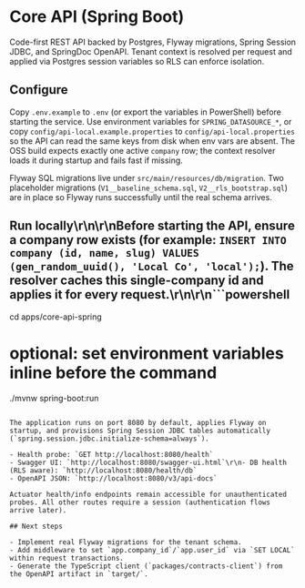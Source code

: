 # Core API (Spring Boot)

Code-first REST API backed by Postgres, Flyway migrations, Spring Session JDBC, and SpringDoc OpenAPI. Tenant context is resolved per request and applied via Postgres session variables so RLS can enforce isolation.

## Configure

Copy `.env.example` to `.env` (or export the variables in PowerShell) before starting the service. Use environment variables for `SPRING_DATASOURCE_*`, or copy `config/api-local.example.properties` to `config/api-local.properties` so the API can read the same keys from disk when env vars are absent. The OSS build expects exactly one active `company` row; the context resolver loads it during startup and fails fast if missing.

Flyway SQL migrations live under `src/main/resources/db/migration`. Two placeholder migrations (`V1__baseline_schema.sql`, `V2__rls_bootstrap.sql`) are in place so Flyway runs successfully until the real schema arrives.

## Run locally\r\n\r\nBefore starting the API, ensure a company row exists (for example: `INSERT INTO company (id, name, slug) VALUES (gen_random_uuid(), 'Local Co', 'local');`). The resolver caches this single-company id and applies it for every request.\r\n\r\n```powershell
cd apps/core-api-spring
# optional: set environment variables inline before the command
./mvnw spring-boot:run
```

The application runs on port 8080 by default, applies Flyway on startup, and provisions Spring Session JDBC tables automatically (`spring.session.jdbc.initialize-schema=always`).

- Health probe: `GET http://localhost:8080/health`
- Swagger UI: `http://localhost:8080/swagger-ui.html`\r\n- DB health (RLS aware): `http://localhost:8080/health/db`
- OpenAPI JSON: `http://localhost:8080/v3/api-docs`

Actuator health/info endpoints remain accessible for unauthenticated probes. All other routes require a session (authentication flows arrive later).

## Next steps

- Implement real Flyway migrations for the tenant schema.
- Add middleware to set `app.company_id`/`app.user_id` via `SET LOCAL` within request transactions.
- Generate the TypeScript client (`packages/contracts-client`) from the OpenAPI artifact in `target/`.



